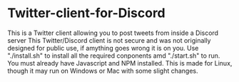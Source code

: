 # Twitter-client-for-Discord
This is a Twitter client allowing you to post tweets from inside a Discord server
This Twitter/Discord client is not secure and was not originally designed for public use, if amything goes wrong it is on you.
Use "./install.sh" to install all the required conponents amd "./start.sh" to run. You must already have Javascript and NPM installed. This is made for Linux, though it may run on Windows or Mac with some slight changes.
